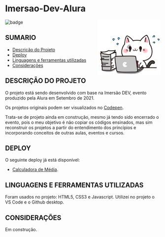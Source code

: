 # Imersao-Dev-Alura

<img src="https://img.shields.io/badge/STATUS-Developing-red" alt="badge"/>

<img align="right" src="./busycat.gif" alt="screenshot do deploy" width="40%"/>

## SUMARIO

   * [Descrição do Projeto](#DESCRIÇÃO-DO-PROJETO)
   * [Deploy](#DEPLOY)
   * [Linguagens e ferramentas utilizadas](#LINGUAGENS-E-FERRAMENTAS-UTILIZADAS)
   * [Considerações](#CONSIDERAÇÕES)

## DESCRIÇÃO DO PROJETO

O projeto está sendo desenvolvido com base na Imersão DEV, evento produzido pela Alura em Setembro de 2021.

Os projetos originais podem ser visualizados no <a target="_blank" href="https://codepen.io/imersao-dev">Codepen</a>.

Trata-se de projeto ainda em construção, mesmo já tendo sido encerrado o evento, pois o meu objetivo é não copiar os códigos ensinados, mas sim reconstruir os projetos a partir do entendimento dos princípios e incorporando conceitos de outras aulas, eventos e cursos. 

## DEPLOY

O seguinte deploy já está disponível:

- <a target="_blank" href="https://nairacirino.github.io/NLW-Heat-Rocketseat/">Calculadora de Média</a>.

## LINGUAGENS E FERRAMENTAS UTILIZADAS

Foram usados no projeto: HTML5, CSS3 e Javascript. Utilizei no projeto o VS Code e o Github desktop. 

## CONSIDERAÇÕES

Em construção.

